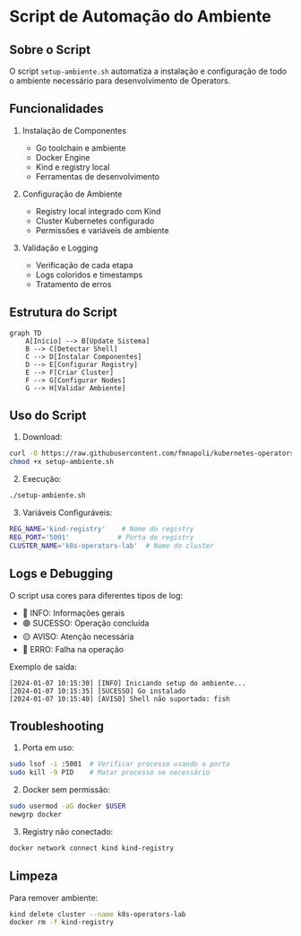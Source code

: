 # Script de Automação do Ambiente

## Sobre o Script

O script `setup-ambiente.sh` automatiza a instalação e configuração de todo o ambiente necessário para desenvolvimento de Operators.

## Funcionalidades

1. Instalação de Componentes
   - Go toolchain e ambiente
   - Docker Engine
   - Kind e registry local
   - Ferramentas de desenvolvimento

2. Configuração de Ambiente
   - Registry local integrado com Kind
   - Cluster Kubernetes configurado
   - Permissões e variáveis de ambiente

3. Validação e Logging
   - Verificação de cada etapa
   - Logs coloridos e timestamps
   - Tratamento de erros

## Estrutura do Script

```mermaid
graph TD
    A[Início] --> B[Update Sistema]
    B --> C[Detectar Shell]
    C --> D[Instalar Componentes]
    D --> E[Configurar Registry]
    E --> F[Criar Cluster]
    F --> G[Configurar Nodes]
    G --> H[Validar Ambiente]
```

## Uso do Script

1. Download:

```bash
curl -O https://raw.githubusercontent.com/fmnapoli/kubernetes-operators-training/main/scripts/setup-ambiente.sh
chmod +x setup-ambiente.sh
```

2. Execução:

```bash
./setup-ambiente.sh
```

3. Variáveis Configuráveis:

```bash
REG_NAME='kind-registry'    # Nome do registry
REG_PORT='5001'            # Porta do registry
CLUSTER_NAME='k8s-operators-lab'  # Nome do cluster
```

## Logs e Debugging

O script usa cores para diferentes tipos de log:

- 🔵 INFO: Informações gerais
- 🟢 SUCESSO: Operação concluída
- 🟡 AVISO: Atenção necessária
- 🔴 ERRO: Falha na operação

Exemplo de saída:

```
[2024-01-07 10:15:30] [INFO] Iniciando setup do ambiente...
[2024-01-07 10:15:35] [SUCESSO] Go instalado
[2024-01-07 10:15:40] [AVISO] Shell não suportado: fish
```

## Troubleshooting

1. Porta em uso:

```bash
sudo lsof -i :5001  # Verificar processo usando a porta
sudo kill -9 PID    # Matar processo se necessário
```

2. Docker sem permissão:

```bash
sudo usermod -aG docker $USER
newgrp docker
```

3. Registry não conectado:

```bash
docker network connect kind kind-registry
```

## Limpeza

Para remover ambiente:

```bash
kind delete cluster --name k8s-operators-lab
docker rm -f kind-registry
```
